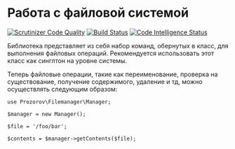 # Работа с файловой системой

[![Scrutinizer Code Quality](https://scrutinizer-ci.com/g/artem-prozorov/filemanager/badges/quality-score.png?b=master)](https://scrutinizer-ci.com/g/artem-prozorov/filemanager/?branch=master)
[![Build Status](https://scrutinizer-ci.com/g/artem-prozorov/filemanager/badges/build.png?b=master)](https://scrutinizer-ci.com/g/artem-prozorov/filemanager/build-status/master)
[![Code Intelligence Status](https://scrutinizer-ci.com/g/artem-prozorov/filemanager/badges/code-intelligence.svg?b=master)](https://scrutinizer-ci.com/code-intelligence)

Библиотека представляет из себя набор команд, обернутых в класс, для выполнения файловых операций. Рекомендуется использовать этот класс как синглтон на уровне системы.

Теперь файловые операции, такие как переименование, проверка на существование, получение содержимого, удаление и тд, можно осуществлять следующим образом:
```
use Prozorov\Filemanager\Manager;

$manager = new Manager();

$file = '/foo/bar';

$contents = $manager->getContents($file);
```
